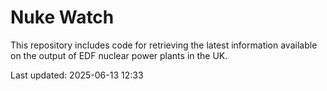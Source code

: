 # Nuke Watch

This repository includes code for retrieving the latest information available on the output of EDF nuclear power plants in the UK.

Last updated: 2025-06-13 12:33